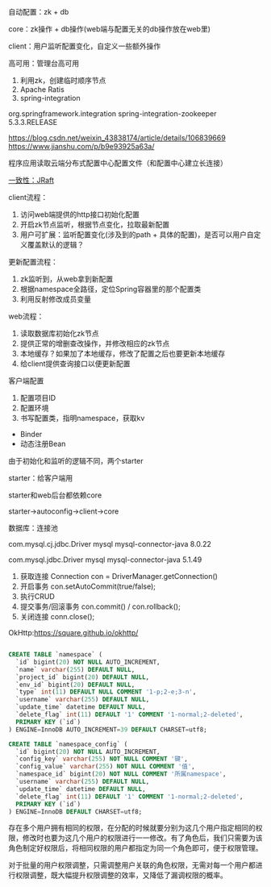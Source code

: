 自动配置：zk + db

core：zk操作 + db操作(web端与配置无关的db操作放在web里)

client：用户监听配置变化，自定义一些额外操作

高可用：管理台高可用
1. 利用zk，创建临时顺序节点
2. Apache Ratis
3. spring-integration

<dependency>
    <groupId>org.springframework.integration</groupId>
    <artifactId>spring-integration-zookeeper</artifactId>
    <version>5.3.3.RELEASE</version>
</dependency>

https://blog.csdn.net/weixin_43838174/article/details/106839669
https://www.jianshu.com/p/b9e93925a63a/

程序应用读取云端分布式配置中心配置文件（和配置中心建立长连接）

[一致性：JRaft](https://www.sofastack.tech/projects/sofa-jraft/jraft-user-guide/)


client流程：
1. 访问web端提供的http接口初始化配置
2. 开启zk节点监听，根据节点变化，拉取最新配置
4. 用户可扩展：监听配置变化(涉及到的path + 具体的配置)，是否可以用户自定义覆盖默认的逻辑？

更新配置流程：
1. zk监听到，从web拿到新配置
2. 根据namespace全路径，定位Spring容器里的那个配置类
3. 利用反射修改成员变量

web流程：
1. 读取数据库初始化zk节点
2. 提供正常的增删查改操作，并修改相应的zk节点
3. 本地缓存？如果加了本地缓存，修改了配置之后也要更新本地缓存
4. 给client提供查询接口以便更新配置

客户端配置
1. 配置项目ID
2. 配置环境
3. 书写配置类，指明namespace，获取kv


- Binder
- 动态注册Bean

由于初始化和监听的逻辑不同，两个starter

starter：给客户端用

starter和web后台都依赖core

starter->autoconfig->client->core


数据库：连接池


com.mysql.cj.jdbc.Driver
<dependency>
    <groupId>mysql</groupId>
    <artifactId>mysql-connector-java</artifactId>
    <version>8.0.22</version>
</dependency>


com.mysql.jdbc.Driver
<dependency>
    <groupId>mysql</groupId>
    <artifactId>mysql-connector-java</artifactId>
    <version>5.1.49</version>
</dependency>


1. 获取连接 Connection con = DriverManager.getConnection()
2. 开启事务 con.setAutoCommit(true/false);
3. 执行CRUD
4. 提交事务/回滚事务 con.commit() / con.rollback();
5. 关闭连接 conn.close();

OkHttp:https://square.github.io/okhttp/


```sql

CREATE TABLE `namespace` (
  `id` bigint(20) NOT NULL AUTO_INCREMENT,
  `name` varchar(255) DEFAULT NULL,
  `project_id` bigint(20) DEFAULT NULL,
  `env_id` bigint(20) DEFAULT NULL,
  `type` int(11) DEFAULT NULL COMMENT '1-p;2-e;3-n',
  `username` varchar(255) DEFAULT NULL,
  `update_time` datetime DEFAULT NULL,
  `delete_flag` int(11) DEFAULT '1' COMMENT '1-normal;2-deleted',
  PRIMARY KEY (`id`)
) ENGINE=InnoDB AUTO_INCREMENT=39 DEFAULT CHARSET=utf8;

CREATE TABLE `namespace_config` (
  `id` bigint(20) NOT NULL AUTO_INCREMENT,
  `config_key` varchar(255) NOT NULL COMMENT '键',
  `config_value` varchar(255) NOT NULL COMMENT '值',
  `namespace_id` bigint(20) NOT NULL COMMENT '所属namespace',
  `username` varchar(255) DEFAULT NULL,
  `update_time` datetime DEFAULT NULL,
  `delete_flag` int(11) DEFAULT '1' COMMENT '1-normal;2-deleted',
  PRIMARY KEY (`id`)
) ENGINE=InnoDB DEFAULT CHARSET=utf8;

```
存在多个用户拥有相同的权限，在分配的时候就要分别为这几个用户指定相同的权限，修改时也要为这几个用户的权限进行一一修改。有了角色后，我们只需要为该角色制定好权限后，将相同权限的用户都指定为同一个角色即可，便于权限管理。

对于批量的用户权限调整，只需调整用户关联的角色权限，无需对每一个用户都进行权限调整，既大幅提升权限调整的效率，又降低了漏调权限的概率。

```sql

```
